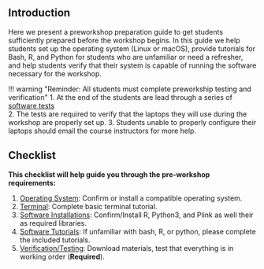 [//]: ![Screenshot](img/sib1.jpg)

## Introduction

Here we present a preworkshop preparation guide to get students sufficiently prepared before the workshop begins.  In this guide we help students set up the operating system (Linux or macOS), provide tutorials for Bash, R, 
and Python for students who are unfamiliar or need a refresher, and help students verify that their system is capable of running the software necessary for the workshop. 

!!! warning "Reminder: All students must complete preworkship testing and verification"
    1. At the end of the students are lead through a series of [software tests](prep_testing.md)  
    2. The tests are required to verify that the laptops they will use during the workshop are properly set up. 
    3. Students unable to properly configure their laptops should email the course instructors for more help. 







## Checklist 

**This checklist will help guide you through the pre-workshop requirements:** 

1. [Operating System](prep_os.md):       Confirm or install a compatible operating system. 
2. [Terminal](prep_terminal.md):         Complete basic terminal tutorial.
3. [Software Installations](prep_software.md):  Confirm/Install R, Python3, and Plink as well their as required libraries. 
4. [Software Tutorials](misc_R.md):             If unfamiliar with bash, R, or python, please complete the included tutorials. 
5. [Verification/Testing](prep_testing.md):  Download materials, test that everything is in working order (**Required**). 






